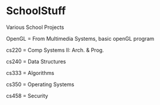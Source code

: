 SchoolStuff
===========

Various School Projects

OpenGL = From Multimedia Systems, basic openGL program

cs220 = Comp Systems II: Arch. & Prog.

cs240 = Data Structures

cs333 = Algorithms

cs350 = Operating Systems

cs458 = Security
